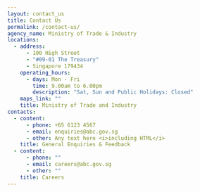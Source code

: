 ```yaml
---
layout: contact_us
title: Contact Us
permalink: /contact-us/
agency_name: Ministry of Trade & Industry
locations:
  - address:
      - 100 High Street
      - "#09-01 The Treasury"
      - Singapore 179434
    operating_hours:
      - days: Mon - Fri
        time: 9.00am to 6.00pm
        description: "Sat, Sun and Public Holidays: Closed"
    maps_link: ""
    title: Ministry of Trade and Industry
contacts:
  - content:
      - phone: +65 6123 4567
      - email: enquiries@abc.gov.sg
      - other: Any text here <i>including HTML</i>
    title: General Enquiries & Feedback
  - content:
      - phone: ""
      - email: careers@abc.gov.sg
      - other: ""
    title: Careers
---
```

